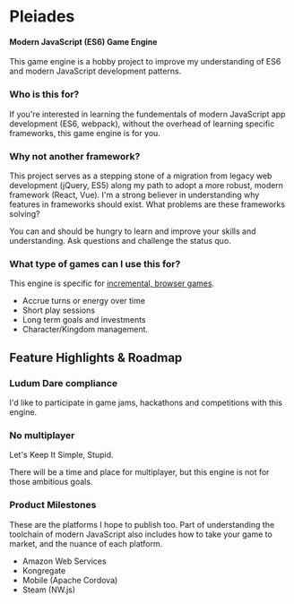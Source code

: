 # Pleiades
#### Modern JavaScript (ES6) Game Engine

This game engine is a hobby project to improve my understanding of ES6 and modern JavaScript development patterns.

### Who is this for?

If you're interested in learning the fundementals of modern JavaScript app development (ES6, webpack), without the overhead of learning specific frameworks, this game engine is for you.

### Why not another framework?

This project serves as a stepping stone of a migration from legacy web development (jQuery, ES5) along my path to adopt a more robust, modern framework (React, Vue). I'm a strong believer in understanding why features in frameworks should exist. What problems are these frameworks solving?

You can and should be hungry to learn and improve your skills and understanding. Ask questions and challenge the status quo.

### What type of games can I use this for?

This engine is specific for [incremental, browser games](https://en.wikipedia.org/wiki/Incremental_game).

* Accrue turns or energy over time
* Short play sessions
* Long term goals and investments
* Character/Kingdom management.


## Feature Highlights & Roadmap

### Ludum Dare compliance

I'd like to participate in game jams, hackathons and competitions with this engine.

### No multiplayer

Let's Keep It Simple, Stupid.

There will be a time and place for multiplayer, but this engine is not for those ambitious goals.


### Product Milestones

These are the platforms I hope to publish too. Part of understanding the toolchain of modern JavaScript also includes how to take your game to market, and the nuance of each platform. 

* Amazon Web Services
* Kongregate
* Mobile (Apache Cordova)
* Steam (NW.js)
